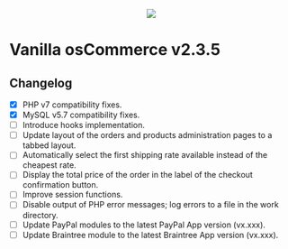 <p align="center"><img src="https://i.ibb.co/3mrjpbx/vanilla-oscommerce2.png"></p>

Vanilla osCommerce v2.3.5
=========================

Changelog
---------

* [x] PHP v7 compatibility fixes.
* [x] MySQL v5.7 compatibility fixes.
* [ ] Introduce hooks implementation.
* [ ] Update layout of the orders and products administration pages to a tabbed
   layout.
* [ ] Automatically select the first shipping rate available instead of the
   cheapest rate.
* [ ] Display the total price of the order in the label of the checkout
   confirmation button.
* [ ] Improve session functions.
* [ ] Disable output of PHP error messages; log errors to a file in the work
   directory.
* [ ] Update PayPal modules to the latest PayPal App version (vx.xxx).
* [ ] Update Braintree module to the latest Braintree App version (vx.xxx).
